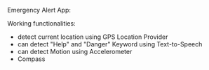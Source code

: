 Emergency Alert App:

Working functionalities:
- detect current location using GPS Location Provider
- can detect "Help" and "Danger" Keyword using Text-to-Speech
- can detect Motion using Accelerometer
- Compass
